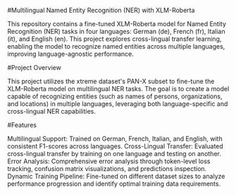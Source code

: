 #Multilingual Named Entity Recognition (NER) with XLM-Roberta

This repository contains a fine-tuned XLM-Roberta model for Named Entity Recognition (NER) tasks in four languages: German (de), French (fr), Italian (it), and English (en). This project explores cross-lingual transfer learning, enabling the model to recognize named entities across multiple languages, improving language-agnostic performance.

#Project Overview

This project utilizes the xtreme dataset's PAN-X subset to fine-tune the XLM-Roberta model on multilingual NER tasks. The goal is to create a model capable of recognizing entities (such as names of persons, organizations, and locations) in multiple languages, leveraging both language-specific and cross-lingual NER capabilities.

#Features

Multilingual Support: Trained on German, French, Italian, and English, with consistent F1-scores across languages.
Cross-Lingual Transfer: Evaluated cross-lingual transfer by training on one language and testing on another.
Error Analysis: Comprehensive error analysis through token-level loss tracking, confusion matrix visualizations, and predictions inspection.
Dynamic Training Pipeline: Fine-tuned on different dataset sizes to analyze performance progression and identify optimal training data requirements.

